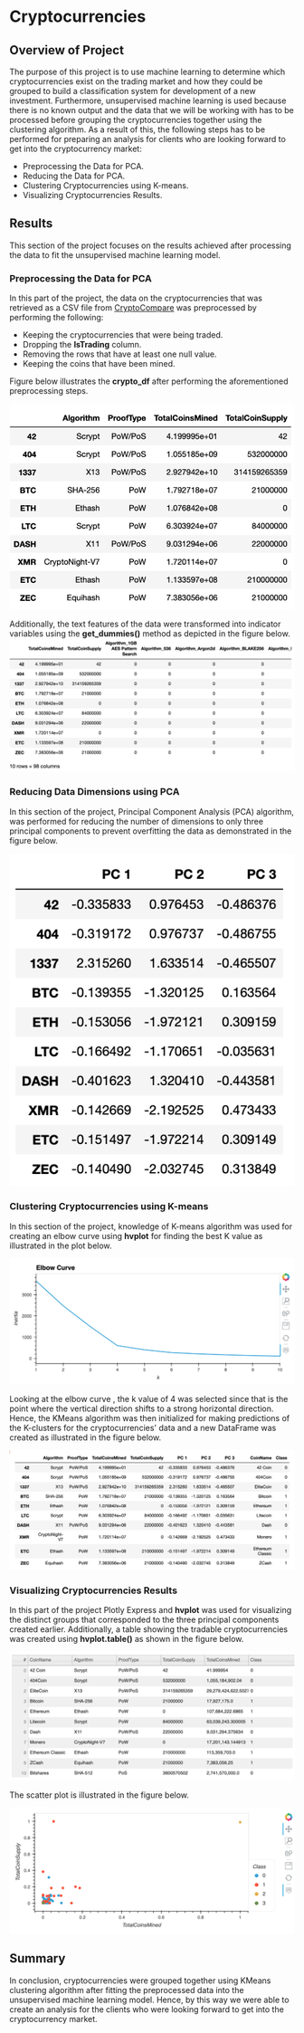 # Cryptocurrencies

## Overview of Project

The purpose of this project is to use machine learning to determine which cryptocurrencies exist on the trading market and how they could be grouped to build a classification system for development of a new investment. Furthermore, unsupervised machine learning is used because there is no known output and the data that we will be working with has to be processed before grouping the cryptocurrencies together using the clustering algorithm. As a result of this, the following steps has to be performed for preparing an analysis for clients who are looking forward to get into the cryptocurrency market:

- Preprocessing the Data for PCA.
- Reducing the Data for PCA.
- Clustering Cryptocurrencies using K-means.
- Visualizing Cryptocurrencies Results.

## Results

This section of the project focuses on the results achieved after processing the data to fit the unsupervised machine learning model.

### Preprocessing the Data for PCA 

In this part of the project, the data on the cryptocurrencies that was retrieved as a CSV file from [CryptoCompare](https://min-api.cryptocompare.com/data/all/coinlist) was preprocessed by performing the following:

- Keeping the cryptocurrencies that were being traded.
- Dropping the **IsTrading** column.
- Removing the rows that have at least one null value.
- Keeping the coins that have been mined.

Figure below illustrates the **crypto_df** after performing the aforementioned preprocessing steps.

![Crypto DataFrame](Images/Crypto_DataFrame.png)

Additionally, the text features of the data were transformed into indicator variables using the **get_dummies()** method as depicted in the figure below.
![Transforming features](Images/X_DataFrame.png)

### Reducing Data Dimensions using PCA

In this section of the project, Principal Component Analysis (PCA) algorithm, was performed for reducing the number of dimensions to only three principal components to prevent overfitting the data as demonstrated in the figure below.

![Reducing Data Dimensions](Images/Pcs_DataFrame.png)

### Clustering Cryptocurrencies using K-means

In this section of the project, knowledge of K-means algorithm was used for creating an elbow curve using **hvplot** for finding the best K value as illustrated in the plot below.

![Elbow Curve](Images/Elbow_Curve_Plot.png)

Looking at the elbow curve , the k value of 4 was selected since that is the point where the vertical direction shifts to a strong horizontal direction. Hence, the KMeans algorithm was then initialized for making predictions of the K-clusters for the cryptocurrencies' data and a new DataFrame was created as illustrated in the figure below.

![Clustered DataFrame](Images/Clustered_DataFrame.png)

### Visualizing Cryptocurrencies Results

In this part of the project Plotly Express and **hvplot** was used for visualizing the distinct groups that corresponded to the three principal components created earlier. Additionally, a table showing the tradable cryptocurrencies was created using **hvplot.table()** as shown in the figure below.

![Tradable Cryptocurrencies](Images/Tradable_Cryptocurrencies_Table.png)

 The scatter plot is illustrated in the figure below.

![Scatter Plot](Images/Hvplot_Scatter.png)

## Summary

In conclusion, cryptocurrencies were grouped together using KMeans clustering algorithm after fitting the preprocessed data into the unsupervised machine learning model. Hence, by this way we were able to create an analysis for the clients who were looking forward to get into the cryptocurrency market.

